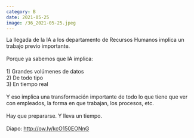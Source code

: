 ```yaml
--- 
category: B 
date: 2021-05-25 
image: /36_2021-05-25.jpeg 
--- 
```


La llegada de la IA a los departamento de Recursos Humanos implica un trabajo previo importante. <br><br>Porque ya sabemos que IA implica:<br><br>1) Grandes volúmenes de datos<br>2) De todo tipo<br>3) En tiempo real<br><br>Y eso implica una transformación importante de todo lo que tiene que ver con empleados, la forma en que trabajan, los procesos, etc. <br><br>Hay que prepararse. Y lleva un tiempo. <br><br>Diapo: http://ow.ly/kcO150EONnG